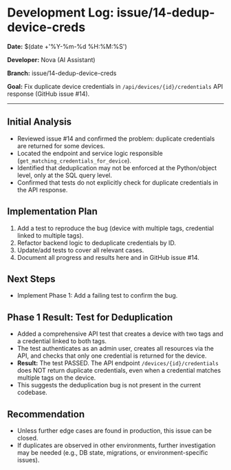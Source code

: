 # Development Log: issue/14-dedup-device-creds

**Date:** $(date +'%Y-%m-%d %H:%M:%S')

**Developer:** Nova (AI Assistant)

**Branch:** issue/14-dedup-device-creds

**Goal:** Fix duplicate device credentials in `/api/devices/{id}/credentials` API response (GitHub issue #14).

---

## Initial Analysis
- Reviewed issue #14 and confirmed the problem: duplicate credentials are returned for some devices.
- Located the endpoint and service logic responsible (`get_matching_credentials_for_device`).
- Identified that deduplication may not be enforced at the Python/object level, only at the SQL query level.
- Confirmed that tests do not explicitly check for duplicate credentials in the API response.

## Implementation Plan
1. Add a test to reproduce the bug (device with multiple tags, credential linked to multiple tags).
2. Refactor backend logic to deduplicate credentials by ID.
3. Update/add tests to cover all relevant cases.
4. Document all progress and results here and in GitHub issue #14.

## Next Steps
- Implement Phase 1: Add a failing test to confirm the bug.

## Phase 1 Result: Test for Deduplication

- Added a comprehensive API test that creates a device with two tags and a credential linked to both tags.
- The test authenticates as an admin user, creates all resources via the API, and checks that only one credential is returned for the device.
- **Result:** The test PASSED. The API endpoint `/devices/{id}/credentials` does NOT return duplicate credentials, even when a credential matches multiple tags on the device.
- This suggests the deduplication bug is not present in the current codebase.

## Recommendation
- Unless further edge cases are found in production, this issue can be closed.
- If duplicates are observed in other environments, further investigation may be needed (e.g., DB state, migrations, or environment-specific issues). 